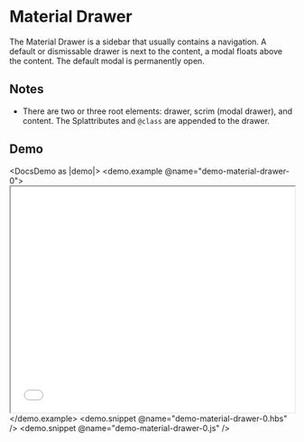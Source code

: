 # Material Drawer

The Material Drawer is a sidebar that usually contains a navigation. A default
or dismissable drawer is next to the content, a modal floats above the content.
The default modal is permanently open.

## Notes

- There are two or three root elements: drawer, scrim (modal drawer), and content.
The Splattributes and ```@class``` are appended to the drawer.

## Demo

<DocsDemo as |demo|>
  <demo.example @name="demo-material-drawer-0">
    <iFrame src={{this.demoURL}} width="100%" height="400px"></iFrame>
  </demo.example>
  <demo.snippet @name="demo-material-drawer-0.hbs" />
  <demo.snippet @name="demo-material-drawer-0.js" />
</DocsDemo>
